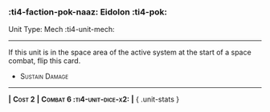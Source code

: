 ### :ti4-faction-pok-naaz: **Eidolon** :ti4-pok:

Unit Type: Mech :ti4-unit-mech:

---

If this unit is in the space area of the active system at the start of a space combat, flip this card.

* <span style="font-variant:small-caps;">Sustain Damage</span> 

---

__|__ <span style="font-variant:small-caps;white-space: nowrap;">**Cost 2**</span> __|__ <span style="font-variant:small-caps;white-space: nowrap;">**Combat 6 :ti4-unit-dice-x2:**</span> __|__
{ .unit-stats }
